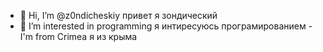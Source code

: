 - 👋 Hi, I’m @z0ndicheskiy привет я зондический
- 👀 I’m interested in programming я интиресуюсь програмированием
-I'm from Crimea я из крыма 

<!---
z0ndicheskiy/z0ndicheskiy is a ✨ special ✨ repository because its `README.md` (this file) appears on your GitHub profile.
You can click the Preview link to take a look at your changes.
--->

